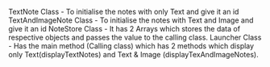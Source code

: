TextNote Class - To initialise the notes with only Text and give it an id
TextAndImageNote Class - To initialise the notes with Text and Image and give it an id
NoteStore Class - It has 2 Arrays which stores the data of respective objects and passes the value to the calling class.
Launcher Class - Has the main method (Calling class) which has 2 methods which display only Text(displayTextNotes) and Text & Image (displayTexAndImageNotes).